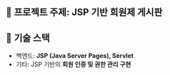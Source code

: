 ## 🧩 프로젝트 주제: JSP 기반 회원제 게시판

## 🎯 기술 스택
 - 백엔드: **JSP (Java Server Pages), Servlet**
 - 기타: JSP 기반의 **회원 인증 및 권한 관리 구현**
